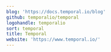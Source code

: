 ```yaml
---
blog: 'https://docs.temporal.io/blog'
github: temporalio/temporal
logohandle: temporalio
sort: temporal
title: Temporal
website: 'https://www.temporal.io/'
---
```

